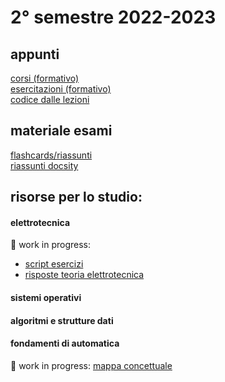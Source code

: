 # 2° semestre 2022-2023

## appunti

[corsi (formativo)](https://drive.google.com/drive/folders/1d7ChB3I3Xko_63vfln9n0i8vf8BoIPeT?usp=sharing)<br/>
[esercitazioni (formativo)](https://drive.google.com/drive/folders/1EdjdIf07INo-USxJMxvj81ivSWvDck4u?usp=share_link)<br/>
[codice dalle lezioni](https://github.com/totoLab/code-ingegneria-informatica/)

## materiale esami

[flashcards/riassunti](https://drive.google.com/drive/folders/1GF6u7PmMlhqB8tPL_7iaKTm1CVo6UDi5?usp=sharing)<br/>
[riassunti docsity]()

## risorse per lo studio:

#### elettrotecnica

🚧 work in progress:

- [script esercizi](https://github.com/totoLab/code-ingegneria-informatica/tree/main/elettrotecnica/script_esercizi)
- [risposte teoria elettrotecnica](https://www.notion.so/antolab/Risposte-Teoria-Elettrotecnica-776f902e4b4d4e1d99c79f2014bf1e13?pvs=4)

#### sistemi operativi

#### algoritmi e strutture dati

#### fondamenti di automatica

🚧 work in progress:
[mappa concettuale](https://xmind.works/share/0XIyy7Pr)
